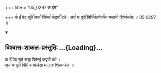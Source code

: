 +++
title = "05_0297 क ईम्"

+++
क꣡ ईं꣢ वेद सु꣣ते꣢꣫ सचा꣣ पि꣡ब꣢न्तं꣣ क꣡द्वयो꣢꣯ दधे। अ꣣यं꣡ यः पुरो꣢꣯ विभि꣣न꣡त्योज꣢꣯सा मन्दा꣣नः꣢ शि꣣प्र्य꣡न्ध꣢सः ॥ 05:0297 ॥

<div class="js_include" newlevelforh1="2" title="विश्वास-शाकल-प्रस्तुतिः" unfilled url="/vedAH_Rk/shAkalam/saMhitA/vishvAsa-prastutiH/08/033/07_ka_IM.md">
<details open><summary><h2>विश्वास-शाकल-प्रस्तुतिः ...{Loading}...</h2></summary>


क ईं॑ वेद सु॒ते सचा॒ पिब॑न्तं॒ कद्वयो॑ दधे ।  
अ॒यं यः पुरो॑ विभि॒नत्त्योज॑सा मन्दा॒नः शि॒प्र्यन्ध॑सः ॥

</details>
</div>